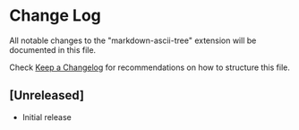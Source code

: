 # Change Log

All notable changes to the "markdown-ascii-tree" extension will be documented in this file.

Check [Keep a Changelog](http://keepachangelog.com/) for recommendations on how to structure this file.

## [Unreleased]

- Initial release